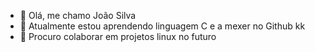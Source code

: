 - 👋 Olá, me chamo João Silva
- 🌱 Atualmente estou aprendendo linguagem C e a mexer no Github kk
- 💞️ Procuro colaborar em projetos linux no futuro

<!---
joaov-rsilva/joaov-rsilva is a ✨ special ✨ repository because its `README.md` (this file) appears on your GitHub profile.
You can click the Preview link to take a look at your changes.
--->
